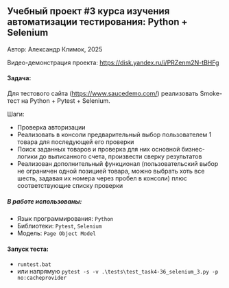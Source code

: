 ## Учебный проект #3 курса изучения автоматизации тестирования: Python + Selenium
Автор: Александр Климок, 2025

Видео-демонстрация проекта: https://disk.yandex.ru/i/PRZenm2N-tBHFg

#### Задача:
Для тестового сайта (https://www.saucedemo.com/) реализовать Smoke-тест на Python + Pytest + Selenium.

Шаги:
- Проверка авторизации
- Реализовать в консоли предварительный выбор пользователем 1 товара для последующей его проверки
- Поиск заданных товаров и проверка для них основной бизнес-логики до выписанного счета, произвести сверку результатов
- Реализован дополнительный функционал (пользовательский выбор не ограничен одной позицией товара, можно выбрать хоть все шесть, задавая их номера через пробел в консоли) плюс соответствующие списку проверки

 
##### В работе использованы:
- Язык программирования: `Python`
- Библиотеки: `Pytest`, `Selenium`
- Модель: `Page Object Model`
  

#### Запуск теста: 
- `runtest.bat`
- или напрямую `pytest -s -v .\tests\test_task4-36_selenium_3.py -p no:cacheprovider`
